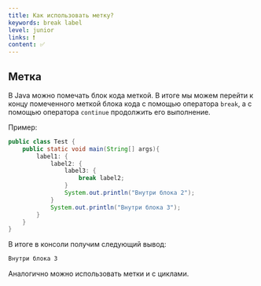 ```yaml
---
title: Как использовать метку?
keywords: break label
level: junior
links: ❗
content: ✅
---
```


## Метка

В Java можно помечать блок кода меткой. В итоге мы можем перейти к концу помеченного меткой блока кода с помощью оператора `break`, а с помощью оператора `continue` продолжить его выполнение. 

Пример:

```java
public class Test {
    public static void main(String[] args){
        label1: {
            label2: {
                label3: {
                    break label2;
                }
                System.out.println("Внутри блока 2");
            }
            System.out.println("Внутри блока 3");
        }
    }
}
```

В итоге в консоли получим следующий вывод:

```bash
Внутри блока 3
```

Аналогично можно использовать метки и с циклами.